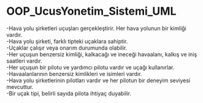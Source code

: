 # OOP_UcusYonetim_Sistemi_UML
-Hava yolu şirketleri uçuşları gerçekleştirir. Her hava yolunun bir kimliği vardır.<br>
-Hava yolu şirketi, farklı tipteki uçaklara sahiptir.<br>
-Uçaklar çalışır veya onarım durumunda olabilir.<br>
-Her uçuşun benzersiz kimliği, kalkacağı ve ineceği havaalanı, kalkış ve iniş saatleri vardır.<br>
-Her uçuşun bir pilotu ve yardımcı pilotu vardır ve uçağı kullanırlar.<br>
-Havaalanlarının benzersiz kimlikleri ve isimleri vardır.<br>
-Hava yolu şirketlerinin pilotları vardır ve her pilotun bir deneyim seviyesi mevcuttur.<br>
-Bir uçak tipi, belirli sayıda pilota ihtiyaç duyabilir.<br>
